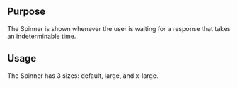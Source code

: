 ## Purpose

The Spinner is shown whenever the user is waiting for a response that takes an
indeterminable time.

## Usage

The Spinner has 3 sizes: default, large, and x-large.
